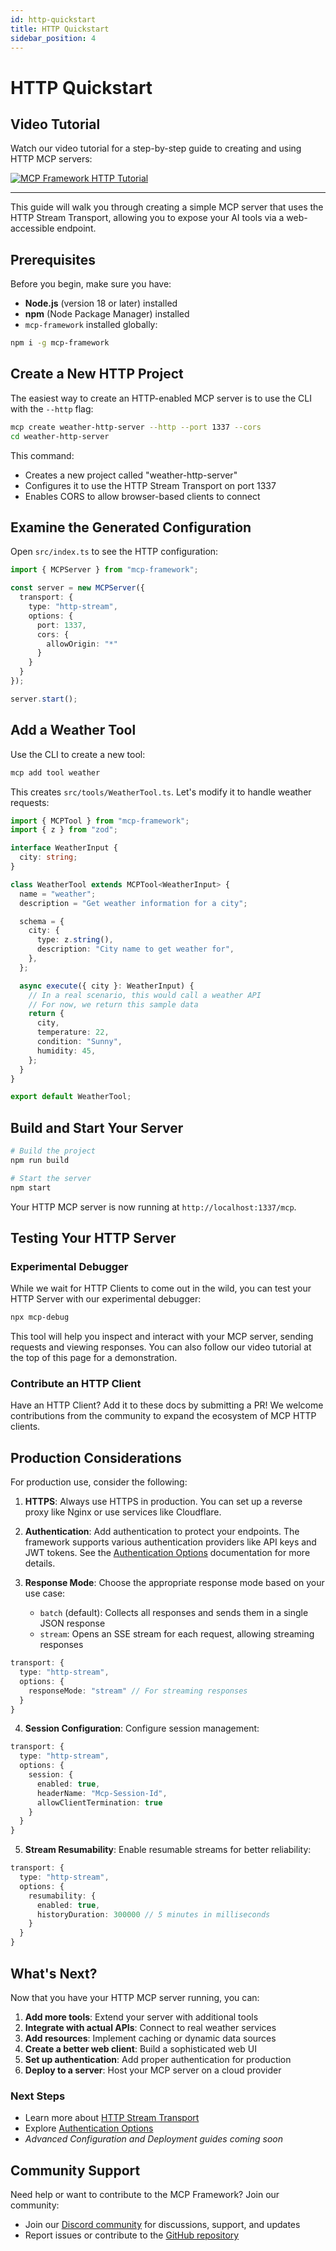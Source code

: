 ```yaml
---
id: http-quickstart
title: HTTP Quickstart
sidebar_position: 4
---
```


# HTTP Quickstart

## Video Tutorial

Watch our video tutorial for a step-by-step guide to creating and using HTTP MCP servers:

[![MCP Framework HTTP Tutorial](https://img.youtube.com/vi/C2O7NteeQUs/0.jpg)](https://youtu.be/C2O7NteeQUs)

---

This guide will walk you through creating a simple MCP server that uses the HTTP Stream Transport, allowing you to expose your AI tools via a web-accessible endpoint.

## Prerequisites

Before you begin, make sure you have:
- **Node.js** (version 18 or later) installed
- **npm** (Node Package Manager) installed
- `mcp-framework` installed globally:

```bash
npm i -g mcp-framework
```

## Create a New HTTP Project

The easiest way to create an HTTP-enabled MCP server is to use the CLI with the `--http` flag:

```bash
mcp create weather-http-server --http --port 1337 --cors
cd weather-http-server
```

This command:
- Creates a new project called "weather-http-server"
- Configures it to use the HTTP Stream Transport on port 1337
- Enables CORS to allow browser-based clients to connect

## Examine the Generated Configuration

Open `src/index.ts` to see the HTTP configuration:

```typescript
import { MCPServer } from "mcp-framework";

const server = new MCPServer({
  transport: {
    type: "http-stream",
    options: {
      port: 1337,
      cors: {
        allowOrigin: "*"
      }
    }
  }
});

server.start();
```

## Add a Weather Tool

Use the CLI to create a new tool:

```bash
mcp add tool weather
```

This creates `src/tools/WeatherTool.ts`. Let's modify it to handle weather requests:

```typescript
import { MCPTool } from "mcp-framework";
import { z } from "zod";

interface WeatherInput {
  city: string;
}

class WeatherTool extends MCPTool<WeatherInput> {
  name = "weather";
  description = "Get weather information for a city";

  schema = {
    city: {
      type: z.string(),
      description: "City name to get weather for",
    },
  };

  async execute({ city }: WeatherInput) {
    // In a real scenario, this would call a weather API
    // For now, we return this sample data
    return {
      city,
      temperature: 22,
      condition: "Sunny",
      humidity: 45,
    };
  }
}

export default WeatherTool;
```

## Build and Start Your Server

```bash
# Build the project
npm run build

# Start the server
npm start
```

Your HTTP MCP server is now running at `http://localhost:1337/mcp`.

## Testing Your HTTP Server

### Experimental Debugger

While we wait for HTTP Clients to come out in the wild, you can test your HTTP Server with our experimental debugger:

```bash
npx mcp-debug
```

This tool will help you inspect and interact with your MCP server, sending requests and viewing responses. You can also follow our video tutorial at the top of this page for a demonstration.

### Contribute an HTTP Client

Have an HTTP Client? Add it to these docs by submitting a PR! We welcome contributions from the community to expand the ecosystem of MCP HTTP clients.

## Production Considerations

For production use, consider the following:

1. **HTTPS**: Always use HTTPS in production. You can set up a reverse proxy like Nginx or use services like Cloudflare.

2. **Authentication**: Add authentication to protect your endpoints. The framework supports various authentication providers like API keys and JWT tokens. See the [Authentication Options](Authentication/overview.md) documentation for more details.

3. **Response Mode**: Choose the appropriate response mode based on your use case:
   - `batch` (default): Collects all responses and sends them in a single JSON response
   - `stream`: Opens an SSE stream for each request, allowing streaming responses

```typescript
transport: {
  type: "http-stream",
  options: {
    responseMode: "stream" // For streaming responses
  }
}
```

4. **Session Configuration**: Configure session management:

```typescript
transport: {
  type: "http-stream",
  options: {
    session: {
      enabled: true,
      headerName: "Mcp-Session-Id",
      allowClientTermination: true
    }
  }
}
```

5. **Stream Resumability**: Enable resumable streams for better reliability:

```typescript
transport: {
  type: "http-stream",
  options: {
    resumability: {
      enabled: true,
      historyDuration: 300000 // 5 minutes in milliseconds
    }
  }
}
```

## What's Next?

Now that you have your HTTP MCP server running, you can:

1. **Add more tools**: Extend your server with additional tools
2. **Integrate with actual APIs**: Connect to real weather services
3. **Add resources**: Implement caching or dynamic data sources
4. **Create a better web client**: Build a sophisticated web UI
5. **Set up authentication**: Add proper authentication for production
6. **Deploy to a server**: Host your MCP server on a cloud provider

### Next Steps

- Learn more about [HTTP Stream Transport](Transports/http-stream.md)
- Explore [Authentication Options](Authentication/overview.md)
- *Advanced Configuration and Deployment guides coming soon*

## Community Support

Need help or want to contribute to the MCP Framework? Join our community:

- Join our [Discord community](https://discord.com/invite/3uqNS3KRP2) for discussions, support, and updates
- Report issues or contribute to the [GitHub repository](https://github.com/humanloop/mcp-framework)
